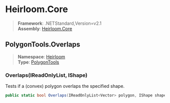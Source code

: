 # Heirloom.Core

> **Framework**: .NETStandard,Version=v2.1  
> **Assembly**: [Heirloom.Core][0]  

## PolygonTools.Overlaps

> **Namespace**: [Heirloom][0]  
> **Type**: [PolygonTools][1]  

### Overlaps(IReadOnlyList<Vector>, IShape)

Tests if a (convex) polygon overlaps the specified shape.

```cs
public static bool Overlaps(IReadOnlyList<Vector> polygon, IShape shape)
```

[0]: ../Heirloom.Core.md
[1]: Heirloom.PolygonTools.md
